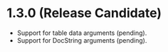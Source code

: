 # 1.3.0 (Release Candidate)

- Support for table data arguments (pending).
- Support for DocString arguments (pending).
